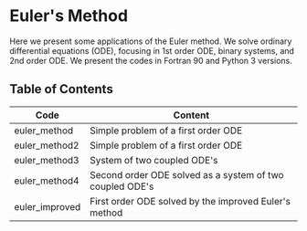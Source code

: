 # Euler's Method

Here we present some applications of the Euler method. We solve ordinary differential equations (ODE), focusing in 1st order ODE, binary systems, and 2nd order ODE. We present the codes in Fortran 90 and Python 3 versions.

## Table of Contents

<table>
  <thead>
    <tr>
      <th>Code</th>
      <th>Content</th>
    </tr>
  </thead>
  <tbody>
    <tr>
      <td>euler_method </td>
      <td>Simple problem of a first order ODE</td>
    </tr>
    <tr>
      <td>euler_method2 </td>
      <td>Simple problem of a first order ODE</td>
    </tr>
    <tr>
      <td>euler_method3 </td>
      <td>System of two coupled ODE's</td>
    </tr> 
    <tr>
      <td>euler_method4 </td>
      <td>Second order ODE solved as a system of two coupled ODE's</td>
    </tr> 
    <tr>
      <td>euler_improved </td>
      <td>First order ODE solved by the improved Euler's method</td>
    </tr> 
    
  </tbody>

</table>
